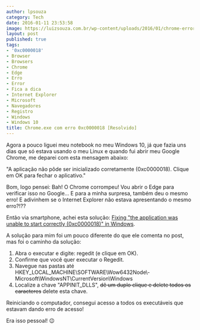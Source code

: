 ```yaml
---
author: lpsouza
category: Tech
date: 2016-01-11 23:53:58
image: https://luizsouza.com.br/wp-content/uploads/2016/01/chrome-error1.jpg
layout: post
published: true
tags:
- '0xc0000018'
- Browser
- Browsers
- Chrome
- Edge
- Erro
- Error
- Fica a dica
- Internet Explorer
- Microsoft
- Navegadores
- Registro
- Windows
- Windows 10
title: Chrome.exe com erro 0xc0000018 [Resolvido]
---
```


Agora a pouco liguei meu notebook no meu Windows 10, já que fazia uns dias que só estava usando o meu Linux e quando fui abrir meu Google Chrome, me deparei com esta mensagem abaixo:

"A aplicação não pôde ser inicializado corretamente (0xc0000018). Clique em OK para fechar o aplicativo."

Bom, logo pensei: Bah! O Chrome corrompeu! Vou abrir o Edge para verificar isso no Google... E para a minha surpresa, também deu o mesmo erro! E adivinhem se o Internet Explorer não estava apresentando o mesmo erro?!??

Então via smartphone, achei esta solução: [Fixing "the application was unable to start correctly (0xc0000018)" in Windows](http://www.ghacks.net/2015/10/16/fixing-the-application-was-unable-to-start-correctly-0xc0000018-in-windows/).

A solução para mim foi um pouco diferente do que ele comenta no post, mas foi o caminho da solução:

  1. Abra o executar e digite: regedit (e clique em OK).
  2. Confirme que você quer executar o Regedit.
  3. Navegue nas pastas até HKEY\_LOCAL\_MACHINE\SOFTWARE\Wow6432Node\­Microsoft\WindowsNT\CurrentVersion\Windo­­ws
  4. Localize a chave "APPINIT_DLLS", ~~dê um duplo clique e delete todos os caracteres~~ delete esta chave.

Reiniciando o computador, consegui acesso a todos os executáveis que estavam dando erro de acesso!

Era isso pessoal! 😉